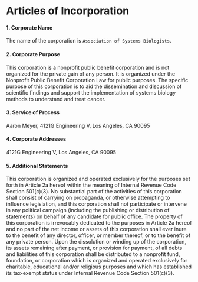 # Articles of Incorporation

#### 1. Corporate Name

The name of the corporation is `Association of Systems Biologists`.

#### 2. Corporate Purpose

This corporation is a nonprofit public benefit corporation and is not organized for the private gain of any person. It is organized under the Nonprofit Public Benefit Corporation Law for public purposes. The specific purpose of this corporation is to aid the dissemination and discussion of scientific findings and support the implementation of systems biology methods to understand and treat cancer.

#### 3. Service of Process

Aaron Meyer, 4121G Engineering V, Los Angeles, CA 90095

#### 4. Corporate Addresses

4121G Engineering V, Los Angeles, CA 90095

#### 5. Additional Statements

This corporation is organized and operated exclusively for the purposes set forth in Article 2a hereof within the meaning of Internal Revenue Code Section 501(c)(3). No substantial part of the activities of this corporation shall consist of carrying on propaganda, or otherwise attempting to influence legislation, and this corporation shall not participate or intervene in any political campaign (including the publishing or distribution of statements) on behalf of any candidate for public office. The property of this corporation is irrevocably dedicated to the purposes in Article 2a hereof and no part of the net income or assets of this corporation shall ever inure to the benefit of any director, officer, or member thereof, or to the benefit of any private person. Upon the dissolution or winding up of the corporation, its assets remaining after payment, or provision for payment, of all debts and liabilities of this corporation shall be distributed to a nonprofit fund, foundation, or corporation which is organized and operated exclusively for charitable, educational and/or religious purposes and which has established its tax-exempt status under Internal Revenue Code Section 501(c)(3).
